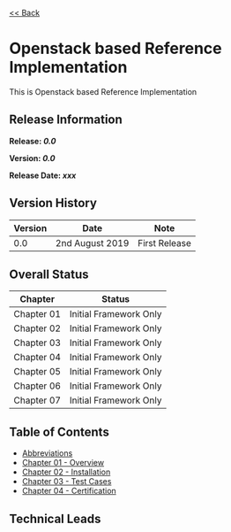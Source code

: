 [<< Back](../../)

# Openstack based Reference Implementation

This is Openstack based Reference Implementation

## Release Information
**Release: _0.0_**

**Version: _0.0_**

**Release Date: _xxx_**

## Version History

| Version | Date | Note
| --- | --- | --- |
| 0.0 | 2nd August 2019 | First Release|


## Overall Status

| Chapter | Status |
| --- | --- |
| Chapter 01 | Initial Framework Only |
| Chapter 02 | Initial Framework Only |
| Chapter 03 | Initial Framework Only |
| Chapter 04 | Initial Framework Only |
| Chapter 05 | Initial Framework Only |
| Chapter 06 | Initial Framework Only |
| Chapter 07 | Initial Framework Only |

## Table of Contents
* [Abbreviations](abbreviations.md)
* [Chapter 01 - Overview](chapters/chapter01.md)
* [Chapter 02 - Installation](chapters/chapter02.md)
* [Chapter 03 - Test Cases](chapters/chapter03.md)
* [Chapter 04 - Certification](chapters/chapter04.md)

## Technical Leads
